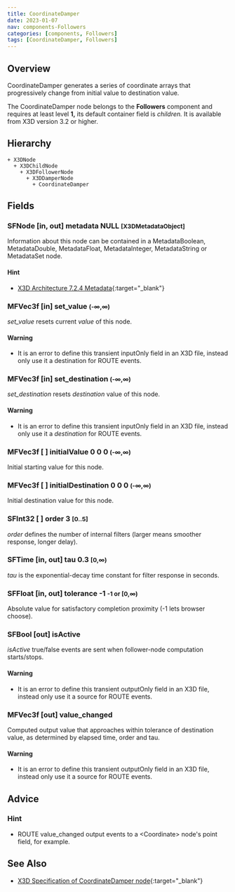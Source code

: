 ```yaml
---
title: CoordinateDamper
date: 2023-01-07
nav: components-Followers
categories: [components, Followers]
tags: [CoordinateDamper, Followers]
---
```

<style>
.post h3 {
  word-spacing: 0.2em;
}
</style>

## Overview

CoordinateDamper generates a series of coordinate arrays that progressively change from initial value to destination value.

The CoordinateDamper node belongs to the **Followers** component and requires at least level **1,** its default container field is *children.* It is available from X3D version 3.2 or higher.

## Hierarchy

```
+ X3DNode
  + X3DChildNode
    + X3DFollowerNode
      + X3DDamperNode
        + CoordinateDamper
```

## Fields

### SFNode [in, out] **metadata** NULL <small>[X3DMetadataObject]</small>

Information about this node can be contained in a MetadataBoolean, MetadataDouble, MetadataFloat, MetadataInteger, MetadataString or MetadataSet node.

#### Hint

- [X3D Architecture 7.2.4 Metadata](https://www.web3d.org/specifications/X3Dv4Draft/ISO-IEC19775-1v4-IS.proof//Part01/components/core.html#Metadata){:target="_blank"}

### MFVec3f [in] **set_value** <small>(-∞,∞)</small>

*set_value* resets current *value* of this node.

#### Warning

- It is an error to define this transient inputOnly field in an X3D file, instead only use it a destination for ROUTE events.

### MFVec3f [in] **set_destination** <small>(-∞,∞)</small>

*set_destination* resets *destination* value of this node.

#### Warning

- It is an error to define this transient inputOnly field in an X3D file, instead only use it a *destination* for ROUTE events.

### MFVec3f [ ] **initialValue** 0 0 0 <small>(-∞,∞)</small>

Initial starting value for this node.

### MFVec3f [ ] **initialDestination** 0 0 0 <small>(-∞,∞)</small>

Initial destination value for this node.

### SFInt32 [ ] **order** 3 <small>[0..5]</small>

*order* defines the number of internal filters (larger means smoother response, longer delay).

### SFTime [in, out] **tau** 0.3 <small>[0,∞)</small>

*tau* is the exponential-decay time constant for filter response in seconds.

### SFFloat [in, out] **tolerance** -1 <small>-1 or [0,∞)</small>

Absolute value for satisfactory completion proximity (-1 lets browser choose).

### SFBool [out] **isActive**

*isActive* true/false events are sent when follower-node computation starts/stops.

#### Warning

- It is an error to define this transient outputOnly field in an X3D file, instead only use it a source for ROUTE events.

### MFVec3f [out] **value_changed**

Computed output value that approaches within tolerance of destination value, as determined by elapsed time, order and tau.

#### Warning

- It is an error to define this transient outputOnly field in an X3D file, instead only use it a source for ROUTE events.

## Advice

### Hint

- ROUTE value_changed output events to a \<Coordinate\> node's point field, for example.

## See Also

- [X3D Specification of CoordinateDamper node](https://www.web3d.org/documents/specifications/19775-1/V4.0/Part01/components/followers.html#CoordinateDamper){:target="_blank"}
